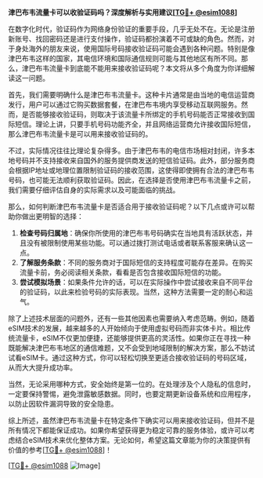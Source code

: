 **津巴布韦流量卡可以收验证码吗？深度解析与实用建议[[TG💪+ @esim1088](https://t.me/s/esim1088)]**

在数字化时代，验证码作为网络身份验证的重要手段，几乎无处不在。无论是注册新账号、找回密码还是进行支付操作，验证码都扮演着不可或缺的角色。然而，对于身处海外的朋友来说，使用国际号码接收验证码可能会遇到各种问题。特别是像津巴布韦这样的国家，其电信环境和国际通信规则可能与其他地区有所不同。那么，津巴布韦流量卡到底能不能用来接收验证码呢？本文将从多个角度为你详细解读这一问题。

首先，我们需要明确什么是津巴布韦流量卡。这种卡片通常是由当地的电信运营商发行，用户可以通过它购买数据套餐，在津巴布韦境内享受移动互联网服务。然而，是否能够接收验证码，则取决于该流量卡所绑定的手机号码能否正常接收到国际短信。理论上讲，只要手机号码功能齐全，并且网络运营商允许接收国际短信，那么津巴布韦流量卡是可以用来接收验证码的。

不过，实际情况往往比理论复杂得多。由于津巴布韦的电信市场相对封闭，许多本地号码并不支持接收来自国外的服务提供商发送的短信验证码。此外，部分服务商会根据IP地址或地理位置限制验证码的接收范围，这使得即使拥有合法的津巴布韦号码，也可能无法顺利获取验证码。因此，在选择是否使用津巴布韦流量卡之前，我们需要仔细评估自身的实际需求以及可能面临的挑战。

那么，如何判断津巴布韦流量卡是否适合用于接收验证码呢？以下几点或许可以帮助你做出更明智的选择：

1. **检查号码归属地**：确保你所使用的津巴布韦号码确实在当地具有活跃状态，并且没有被限制使用某些功能。可以通过拨打测试电话或者联系客服来确认这一点。
2. **了解服务条款**：不同的服务商对于国际短信的支持程度可能存在差异。在购买流量卡前，务必阅读相关条款，看看是否包含接收国际短信的功能。
3. **尝试模拟场景**：如果条件允许的话，可以在实际操作中尝试接收来自不同平台的验证码，以此来检验号码的实际表现。当然，这种方法需要一定的耐心和运气。

除了上述技术层面的问题外，还有一些其他因素也需要纳入考虑范畴。例如，随着eSIM技术的发展，越来越多的人开始倾向于使用虚拟号码而非实体卡片。相比传统流量卡，eSIM不仅更加便捷，还能够提供更高的灵活性。如果你正在寻找一种既能解决津巴布韦地区的通信难题，又不会受到地域限制的解决方案，那么不妨试试看eSIM卡。通过这种方式，你可以轻松切换至更适合接收验证码的号码区域，从而大大提升成功率。

当然，无论采用哪种方式，安全始终是第一位的。在处理涉及个人隐私的信息时，一定要保持警惕，避免泄露敏感数据。同时，也要定期更新设备系统和应用程序，以防止因软件漏洞导致的安全隐患。

综上所述，虽然津巴布韦流量卡在特定条件下确实可以用来接收验证码，但并不是所有情况下都能保证成功。如果你希望获得更为稳定可靠的服务体验，或许可以考虑结合eSIM技术来优化整体方案。无论如何，希望这篇文章能为你的决策提供有价值的参考[[TG💪+ @esim1088](https://t.me/s/esim1088)]！

[[TG💪+ @esim1088](https://t.me/s/esim1088) ![Image](https://i.postimg.cc/4NQfJmqS/Snipaste-2025-05-13-00-14-12.png)]